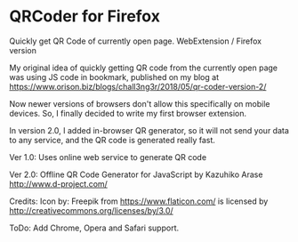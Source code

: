 # QRCoder for Firefox
Quickly get QR Code of currently open page. WebExtension / Firefox version

My original idea of quickly getting QR code from the currently open page was using JS code in bookmark, published on my blog at https://www.orison.biz/blogs/chall3ng3r/2018/05/qr-coder-version-2/

Now newer versions of browsers don't allow this specifically on mobile devices. So, I finally decided to write my first browser extension. 

In version 2.0, I added in-browser QR generator, so it will not send your data to any service, and the QR code is generated really fast.

Ver 1.0:
Uses online web service to generate QR code

Ver 2.0:
Offline QR Code Generator for JavaScript by Kazuhiko Arase http://www.d-project.com/

Credits:
Icon by: Freepik from https://www.flaticon.com/ is licensed by http://creativecommons.org/licenses/by/3.0/

ToDo:
Add Chrome, Opera and Safari support.
